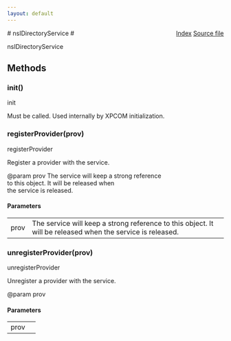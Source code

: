 ```yaml
---
layout: default
---
```

<div class='links' style='float:right'><a href="../index.html">Index</a>
<a href="http://dxr.mozilla.org/mozilla-central/source/xpcom/io/nsIDirectoryService.idl">Source file</a>
</div>
# nsIDirectoryService #
  
nsIDirectoryService  
  

## Methods ##

### init() ###
  
init  
  
Must be called. Used internally by XPCOM initialization.  
  
  

### registerProvider(prov) ###
  
registerProvider  
  
Register a provider with the service.  
  
@param prov            The service will keep a strong reference  
                       to this object. It will be released when  
                       the service is released.  
  
  

#### Parameters ####

<table>

<tr>
<td>prov</td>
<td>The service will keep a strong reference  
                       to this object. It will be released when  
                       the service is released.  
</td>
</tr>

</table>

### unregisterProvider(prov) ###
  
unregisterProvider  
  
Unregister a provider with the service.  
  
@param prov              
  
  

#### Parameters ####

<table>

<tr>
<td>prov</td>
<td></td>
</tr>

</table>
